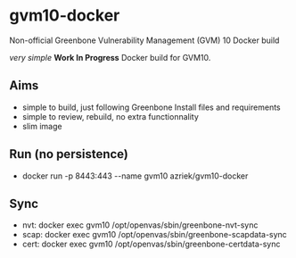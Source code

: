 # gvm10-docker
Non-official Greenbone Vulnerability Management (GVM) 10 Docker build

_very simple_ __Work In Progress__ Docker build for GVM10.

## Aims
  - simple to build, just following Greenbone Install files and requirements
  - simple to review, rebuild, no extra functionnality
  - slim image
  
## Run (no persistence)
  - docker  run -p 8443:443  --name gvm10 azriek/gvm10-docker

## Sync
  - nvt: docker exec gvm10 /opt/openvas/sbin/greenbone-nvt-sync
  - scap: docker exec gvm10 /opt/openvas/sbin/greenbone-scapdata-sync
  - cert: docker exec gvm10 /opt/openvas/sbin/greenbone-certdata-sync
